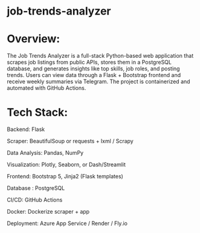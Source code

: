 # job-trends-analyzer

# Overview:
The Job Trends Analyzer is a full-stack Python-based web application that scrapes job listings from public APIs, stores them in a PostgreSQL database, and generates insights like top skills, job roles, and posting trends. Users can view data through a Flask + Bootstrap frontend and receive weekly summaries via Telegram. The project is containerized and automated with GitHub Actions.

# Tech Stack:
Backend: Flask

Scraper: BeautifulSoup or requests + lxml / Scrapy

Data Analysis: Pandas, NumPy

Visualization: Plotly, Seaborn, or Dash/Streamlit

Frontend: Bootstrap 5, Jinja2 (Flask templates)

Database : PostgreSQL

CI/CD: GitHub Actions

Docker: Dockerize scraper + app

Deployment: Azure App Service / Render / Fly.io